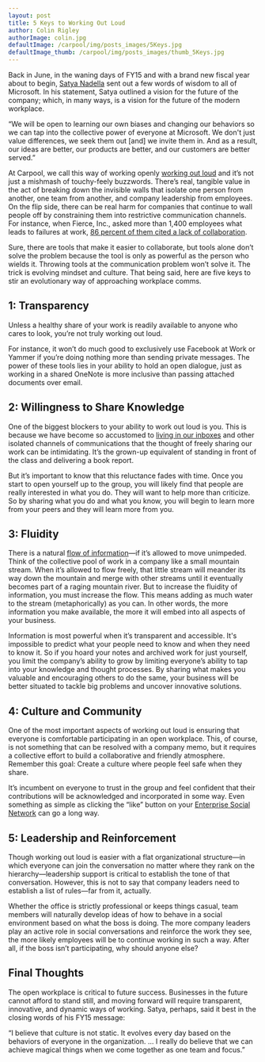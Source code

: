```yaml
---
layout: post
title: 5 Keys to Working Out Loud
author: Colin Rigley
authorImage: colin.jpg
defaultImage: /carpool/img/posts_images/5Keys.jpg
defaultImage_thumb: /carpool/img/posts_images/thumb_5Keys.jpg
---
```

Back in June, in the waning days of FY15 and with a brand new fiscal year about to begin, [Satya Nadella](http://www.geekwire.com/2015/exclusive-satya-nadella-reveals-microsofts-new-mission-statement-sees-more-tough-choices-ahead/) sent out a few words of wisdom to all of Microsoft. In his statement, Satya outlined a vision for the future of the company; which, in many ways, is a vision for the future of the modern workplace. 

<!--more-->

“We will be open to learning our own biases and changing our behaviors so we can tap into the collective power of everyone at Microsoft. We don't just value differences, we seek them out [and] we invite them in. And as a result, our ideas are better, our products are better, and our customers are better served.”   

At Carpool, we call this way of working openly [working out loud](http://carpoolagency.com/about/) and it’s not just a mishmash of touchy-feely buzzwords. There’s real, tangible value in the act of breaking down the invisible walls that isolate one person from another, one team from another, and company leadership from employees. On the flip side, there can be real harm for companies that continue to wall people off by constraining them into restrictive communication channels. For instance, when Fierce, Inc., asked more than 1,400 employees what leads to failures at work, [86 percent of them cited a lack of collaboration](http://www.fierceinc.com/about-fierce/press-room/press-releases/new-study-86-percent-of-employees-cite-lack-of-collaboration-for-workplace-failures).   
    
Sure, there are tools that make it easier to collaborate, but tools alone don’t solve the problem because the tool is only as powerful as the person who wields it. Throwing tools at the communication problem won’t solve it. The trick is evolving mindset and culture. That being said, here are five keys to stir an evolutionary way of approaching workplace comms.  

1: Transparency   
---------------
  
Unless a healthy share of your work is readily available to anyone who cares to look, you’re not truly working out loud.   

For instance, it won’t do much good to exclusively use Facebook at Work or Yammer if you’re doing nothing more than sending private messages. The power of these tools lies in your ability to hold an open dialogue, just as working in a shared OneNote is more inclusive than passing attached documents over email.   

2: Willingness to Share Knowledge    
---------------------------------

One of the biggest blockers to your ability to work out loud is you. This is because we have become so accustomed to [living in our inboxes](http://carpoolagency.com/articles/Returning-Sanctity-to-the-Inbox-Active-Engagement-vs-Passive-Consumption.html) and other isolated channels of communications that the thought of freely sharing our work can be intimidating. It’s the grown-up equivalent of standing in front of the class and delivering a book report.   
    
But it’s important to know that this reluctance fades with time. Once you start to open yourself up to the group, you will likely find that people are really interested in what you do. They will want to help more than criticize. So by sharing what you do and what you know, you will begin to learn more from your peers and they will learn more from you.  
    
3: Fluidity   
-----------

There is a natural [flow of information](http://carpoolagency.com/articles/Effective-Communication-and-the-Information-Flow.html)—if it’s allowed to move unimpeded. Think of the collective pool of work in a company like a small mountain stream. When it’s allowed to flow freely, that little stream will meander its way down the mountain and merge with other streams until it eventually becomes part of a raging mountain river. But to increase the fluidity of information, you must increase the flow. This means adding as much water to the stream (metaphorically) as you can. In other words, the more information you make available, the more it will embed into all aspects of your business.  
    
Information is most powerful when it’s transparent and accessible. It's impossible to predict what your people need to know and when they need to know it. So if you hoard your notes and archived work for just yourself, you limit the company’s ability to grow by limiting everyone’s ability to tap into your knowledge and thought processes. By sharing what makes you valuable and encouraging others to do the same, your business will be better situated to tackle big problems and uncover innovative solutions.
    
4: Culture and Community   
------------------------

One of the most important aspects of working out loud is ensuring that everyone is comfortable participating in an open workplace. This, of course, is not something that can be resolved with a company memo, but it requires a collective effort to build a collaborative and friendly atmosphere. Remember this goal: Create a culture where people feel safe when they share.  
    
It’s incumbent on everyone to trust in the group and feel confident that their contributions will be acknowledged and incorporated in some way. Even something as simple as clicking the “like” button on your [Enterprise Social Network](http://carpoolagency.com/articles/5-Arguments-Against-Going-Social-and-How-to-Combat-Them.html) can go a long way.
    
5: Leadership and Reinforcement    
-------------------------------

Though working out loud is easier with a flat organizational structure—in which everyone can join the conversation no matter where they rank on the hierarchy—leadership support is critical to establish the tone of that conversation. However, this is not to say that company leaders need to establish a list of rules—far from it, actually.   
    
Whether the office is strictly professional or keeps things casual, team members will naturally develop ideas of how to behave in a social environment based on what the boss is doing. The more company leaders play an active role in social conversations and reinforce the work they see, the more likely employees will be to continue working in such a way. After all, if the boss isn’t participating, why should anyone else?  
    
Final Thoughts  
--------------

The open workplace is critical to future success. Businesses in the future cannot afford to stand still, and moving forward will require transparent, innovative, and dynamic ways of working. Satya, perhaps, said it best in the closing words of his FY15 message:  
    
“I believe that culture is not static. It evolves every day based on the behaviors of everyone in the organization. … I really do believe that we can achieve magical things when we come together as one team and focus.”  
